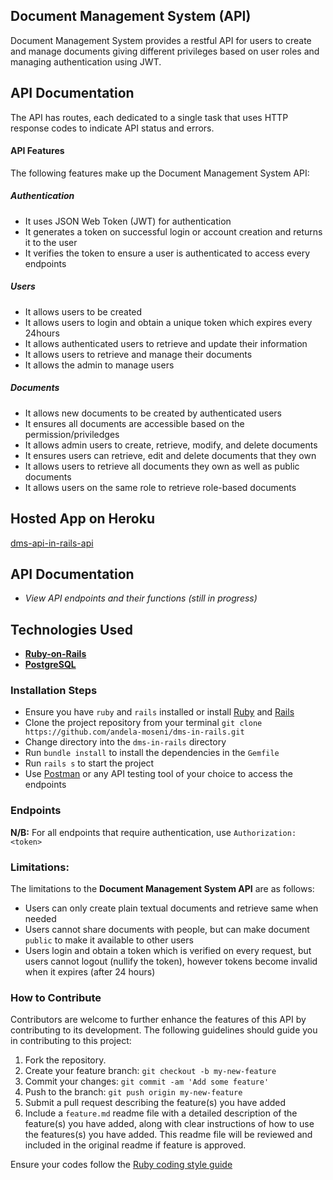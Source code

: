## Document Management System (API)

Document Management System provides a restful API for users to create and manage documents giving different privileges based on user roles and managing authentication using JWT.

## API Documentation
The API has routes, each dedicated to a single task that uses HTTP response codes to indicate API status and errors.

#### API Features

The following features make up the Document Management System API:

##### Authentication

- It uses JSON Web Token (JWT) for authentication
- It generates a token on successful login or account creation and returns it to the user
- It verifies the token to ensure a user is authenticated to access every endpoints

##### Users

- It allows users to be created
- It allows users to login and obtain a unique token which expires every 24hours
- It allows authenticated users to retrieve and update their information
- It allows users to retrieve and manage their documents
- It allows the admin to manage users

##### Documents

- It allows new documents to be created by authenticated users
- It ensures all documents are accessible based on the permission/priviledges
- It allows admin users to create, retrieve, modify, and delete documents
- It ensures users can retrieve, edit and delete documents that they own
- It allows users to retrieve all documents they own as well as public documents
- It allows users on the same role to retrieve role-based documents

## Hosted App on Heroku
[dms-api-in-rails-api](https://dms-api-in-rails.herokuapp.com/)

## API Documentation
- *View API endpoints and their functions (still in progress)*

## Technologies Used
- **[Ruby-on-Rails](https://rubyonrails.org/)**
- **[PostgreSQL](https://www.postgresql.org/)**

### **Installation Steps**
* Ensure you have `ruby` and `rails` installed or install [Ruby](https://www.ruby-lang.org/en/documentation/installation/) and [Rails](https://rubygems.org/gems/rails)
* Clone the project repository from your terminal `git clone https://github.com/andela-moseni/dms-in-rails.git`
* Change directory into the `dms-in-rails` directory
* Run `bundle install` to install the dependencies in the `Gemfile`
* Run `rails s` to start the project
* Use [Postman](https://www.getpostman.com/) or any API testing tool of your choice to access the endpoints

### **Endpoints**
**N/B:** For all endpoints that require authentication, use `Authorization: <token>`

### Limitations:
The limitations to the **Document Management System API** are as follows:
* Users can only create plain textual documents and retrieve same when needed
* Users cannot share documents with people, but can make document `public` to make it available to other users
* Users login and obtain a token which is verified on every request, but users cannot logout (nullify the token), however tokens become invalid when it expires (after 24 hours)

### How to Contribute
Contributors are welcome to further enhance the features of this API by contributing to its development. The following guidelines should guide you in contributing to this project:

1. Fork the repository.
2. Create your feature branch: `git checkout -b my-new-feature`
3. Commit your changes: `git commit -am 'Add some feature'`
4. Push to the branch: `git push origin my-new-feature`
5. Submit a pull request describing the feature(s) you have added
6. Include a `feature.md` readme file with a detailed description of the feature(s) you have added, along with clear instructions of how to use the features(s) you have added. This readme file will be reviewed and included in the original readme if feature is approved.

Ensure your codes follow the [Ruby coding style guide](https://github.com/rubocop-hq/ruby-style-guide)
